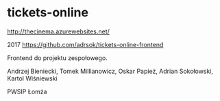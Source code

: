 # tickets-online

http://thecinema.azurewebsites.net/

2017
https://github.com/adrsok/tickets-online-frontend

Frontend do projektu zespołowego.

Andrzej Bieniecki, Tomek Millianowicz, Oskar Papież, Adrian Sokołowski, Kartol Wiśniewski

PWSIP Łomża
